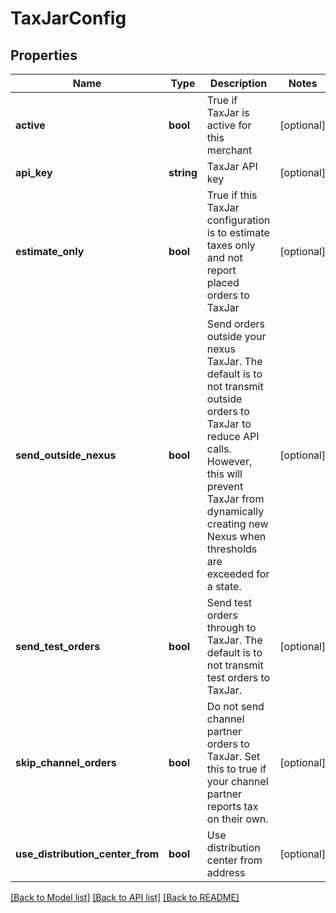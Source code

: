 # TaxJarConfig

## Properties
Name | Type | Description | Notes
------------ | ------------- | ------------- | -------------
**active** | **bool** | True if TaxJar is active for this merchant | [optional] 
**api_key** | **string** | TaxJar API key | [optional] 
**estimate_only** | **bool** | True if this TaxJar configuration is to estimate taxes only and not report placed orders to TaxJar | [optional] 
**send_outside_nexus** | **bool** | Send orders outside your nexus TaxJar.  The default is to not transmit outside orders to TaxJar to reduce API calls.  However, this will prevent TaxJar from dynamically creating new Nexus when thresholds are exceeded for a state. | [optional] 
**send_test_orders** | **bool** | Send test orders through to TaxJar.  The default is to not transmit test orders to TaxJar. | [optional] 
**skip_channel_orders** | **bool** | Do not send channel partner orders to TaxJar.  Set this to true if your channel partner reports tax on their own. | [optional] 
**use_distribution_center_from** | **bool** | Use distribution center from address | [optional] 

[[Back to Model list]](../README.md#documentation-for-models) [[Back to API list]](../README.md#documentation-for-api-endpoints) [[Back to README]](../README.md)


